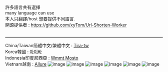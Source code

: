 許多語言共有選擇<br>
many language can use<br>
本人只翻譯/host 想要提供不同語言.<br>
開源提供者 : https://github.com/xyTom/Url-Shorten-Worker<br><br>

-------------------------------------------------------------

China/Taiwan簡體中文/繁體中文 : [Tira-tw](https://github.com/tira-tw) <br>
Korea韓國 : [아이바](https://steamcommunity.com/id/yelnya/) <br>
Indonesia印度尼西亞 : [Wmmt Mosto](https://www.facebook.com/100075041294054/) <br>
Vietnam越南 : [Allure](https://steamcommunity.com/profiles/76561199512754707/)
![image](https://github.com/Tira-tw/cloudflare-host-url-language/assets/64715639/2d5192dc-a310-486e-8159-251a8ec0f38f)
![image](https://github.com/Tira-tw/cloudflare-host-url-language/assets/64715639/3e0b3f65-d892-4355-a5e9-e99c187a005c)
![image](https://github.com/Tira-tw/cloudflare-host-url-language/assets/64715639/0d3e2357-df55-4457-b533-cc8418ef3442)
![image](https://github.com/Tira-tw/cloudflare-host-url-language/assets/64715639/441a7936-f414-4b8e-94d3-dd546aed381f)
![image](https://github.com/Tira-tw/cloudflare-host-url-language/assets/64715639/7e4fdbe2-db82-4426-ab9a-5864e79cc41b)
![image](https://github.com/Tira-tw/cloudflare-host-url-language/assets/64715639/0f04eda6-6647-4d32-8784-049243c7bfbd)




